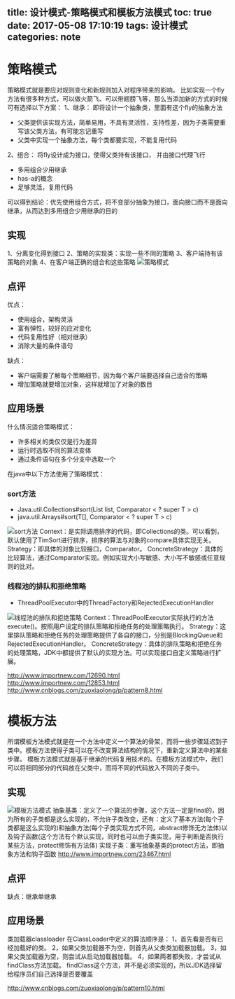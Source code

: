 title: 设计模式-策略模式和模板方法模式
toc: true
date: 2017-05-08 17:10:19
tags: 设计模式
categories: note
---
# 策略模式
策略模式就是要应对规则变化和新规则加入对程序带来的影响。
比如实现一个fly方法有很多种方式，可以做火箭飞、可以带翅膀飞等，那么当添加新的方式的时候可有选择以下方案：
1、继承：
即将设计一个抽象类，里面有这个fly的抽象方法
- 父类提供该实现方法，简单易用，不具有灵活性，支持性差，因为子类需要重写该父类方法，有可能忘记重写
- 父类中实现一个抽象方法，每个类都要实现，不能复用代码

2、组合：
将fly设计成为接口，使得父类持有该接口， 并由接口代理飞行
- 多用组合少用继承
- has-a的概念
- 足够灵活，复用代码

可以得到结论：优先使用组合方式，将不变部分抽象为接口，面向接口而不是面向继承，从而达到多用组合少用继承的目的

## 实现
1、分离变化得到接口
2、策略的实现类：实现一些不同的策略
3、客户端持有该策略的对象
4、在客户端正确的组合和这些策略
![策略模式](http://7xilc8.com1.z0.glb.clouddn.com/strategy.jpg)

## 点评
优点：
- 使用组合，架构灵活
- 富有弹性，较好的应对变化
- 代码复用性好（相对继承）
- 消除大量的条件语句

缺点：
- 客户端需要了解每个策略细节，因为每个客户端要选择自己适合的策略
- 增加策略就要增加对象，这样就增加了对象的数目

## 应用场景
什么情况适合策略模式：
- 许多相关的类仅仅是行为差异
- 运行时选取不同的算法变体
- 通过条件语句在多个分支中选取一个

在java中以下方法使用了策略模式：
### sort方法
- Java.util.Collections#sort(List list, Comparator < ? super T > c)
- java.util.Arrays#sort(T[], Comparator < ? super T > c)

![sort方法](http://7xilc8.com1.z0.glb.clouddn.com/javasort.png)
Context：是实际调用排序的代码，即Collections的类。可以看到，默认使用了TimSort进行排序，排序的算法与对象的compare具体实现无关。
Strategy：即具体的对象比较接口，Comparator。
ConcreteStrategy：具体的比较算法，通过Comparator实现。例如实现大小写敏感、大小写不敏感或任意规则的比对。
### 线程池的排队和拒绝策略
- ThreadPoolExecutor中的ThreadFactory和RejectedExecutionHandler

![线程池的排队和拒绝策略](http://7xilc8.com1.z0.glb.clouddn.com/javaexecutor.png)
Context：ThreadPoolExecutor实际执行的方法execute()。按照用户设定的排队策略和拒绝任务的处理策略执行。
Strategy：这里排队策略和拒绝任务的处理策略提供了各自的接口，分别是BlockingQueue<E>和RejectedExecutionHandler。
ConcreteStrategy：具体的排队策略和拒绝任务的处理策略，JDK中都提供了默认的实现方法。可以实现接口自定义策略进行扩展。


http://www.importnew.com/12690.html
http://www.importnew.com/12853.html
http://www.cnblogs.com/zuoxiaolong/p/pattern8.html

# 模板方法
所谓模板方法模式就是在一个方法中定义一个算法的骨架，而将一些步骤延迟到子类中。模板方法使得子类可以在不改变算法结构的情况下，重新定义算法中的某些步骤。
模板方法模式就是基于继承的代码复用技术的。在模板方法模式中，我们可以将相同部分的代码放在父类中，而将不同的代码放入不同的子类中。
## 实现

![模板方法模式](http://7xilc8.com1.z0.glb.clouddn.com/template.jpg)
抽象基类：定义了一个算法的步骤，这个方法一定是final的，因为所有的子类都是这么实现的，不允许子类改变，还有：定义了基本方法(每个子类都是这么实现的)和抽象方法(每个子类实现方式不同，abstract修饰无方法体)以及钩子函数(这个方法有个默认实现，同时也可以由子类实现，用于判断是否执行某些方法，protect修饰有方法体)
实现子类：重写抽象基类的protect方法，即抽象方法和钩子函数
http://www.importnew.com/23467.html

## 点评
缺点：继承单继承
## 应用场景
类加载器classloader
在ClassLoader中定义的算法顺序是：
1，首先看是否有已经加载好的类。
2，如果父类加载器不为空，则首先从父类类加载器加载。
3，如果父类加载器为空，则尝试从启动加载器加载。
4，如果两者都失败，才尝试从findClass方法加载。
findClass这个方法，并不是必须实现的，所以JDK选择留给程序员们自己选择是否要覆盖

http://www.cnblogs.com/zuoxiaolong/p/pattern10.html
